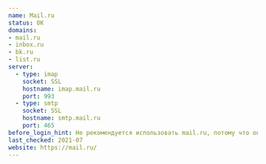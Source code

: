 ```yaml
---
name: Mail.ru
status: OK
domains:
- mail.ru
- inbox.ru
- bk.ru
- list.ru
server:
  - type: imap
    socket: SSL
    hostname: imap.mail.ru
    port: 993
  - type: smtp
    socket: SSL
    hostname: smtp.mail.ru
    port: 465
before_login_hint: Не рекомендуется использовать mail.ru, потому что он разряжает вашу батарею быстрее, чем другие провайдеры.
last_checked: 2021-07
website: https://mail.ru/
---
```

